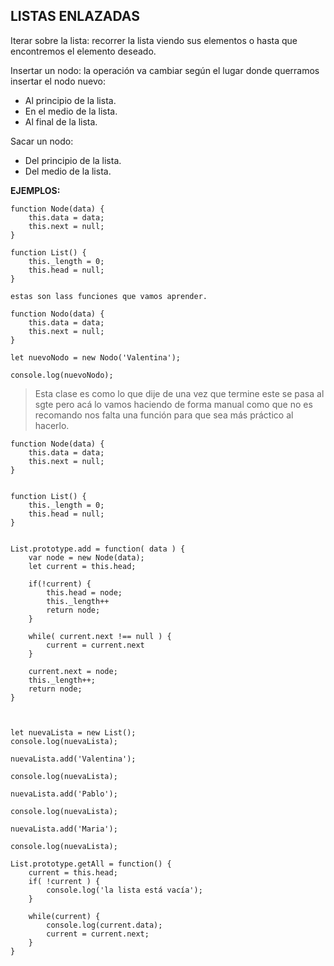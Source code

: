 ## LISTAS ENLAZADAS

Iterar sobre la lista: recorrer la lista viendo sus elementos o hasta que encontremos el elemento deseado.

Insertar un nodo: la operación va cambiar según el lugar donde querramos insertar el nodo nuevo:

- Al principio de la lista.
- En el medio de la lista.
- Al final de la lista.

Sacar un nodo:

- Del principio de la lista.
- Del medio de la lista.

**EJEMPLOS:**

~~~
function Node(data) {
    this.data = data;
    this.next = null;
}

function List() {
    this._length = 0;
    this.head = null;
}

estas son lass funciones que vamos aprender.
~~~



~~~
function Nodo(data) {
    this.data = data;
    this.next = null;
}

let nuevoNodo = new Nodo('Valentina');

console.log(nuevoNodo);
~~~

> Esta clase es como lo que dije de una vez que termine este se pasa al sgte pero acá lo vamos haciendo de forma manual como que no es recomando nos falta una función para que sea más práctico al hacerlo.


~~~
function Node(data) {
    this.data = data;
    this.next = null;
}


function List() {
    this._length = 0;
    this.head = null;
}


List.prototype.add = function( data ) {
    var node = new Node(data);
    let current = this.head;

    if(!current) {
        this.head = node;
        this._length++
        return node;
    }

    while( current.next !== null ) {
        current = current.next
    }

    current.next = node;
    this._length++;
    return node;
}



let nuevaLista = new List();
console.log(nuevaLista);

nuevaLista.add('Valentina');

console.log(nuevaLista);

nuevaLista.add('Pablo');

console.log(nuevaLista);

nuevaLista.add('Maria');

console.log(nuevaLista);
~~~



~~~
List.prototype.getAll = function() {
    current = this.head;
    if( !current ) {
        console.log('la lista está vacía');
    }

    while(current) {
        console.log(current.data);
        current = current.next;
    }
}
~~~

